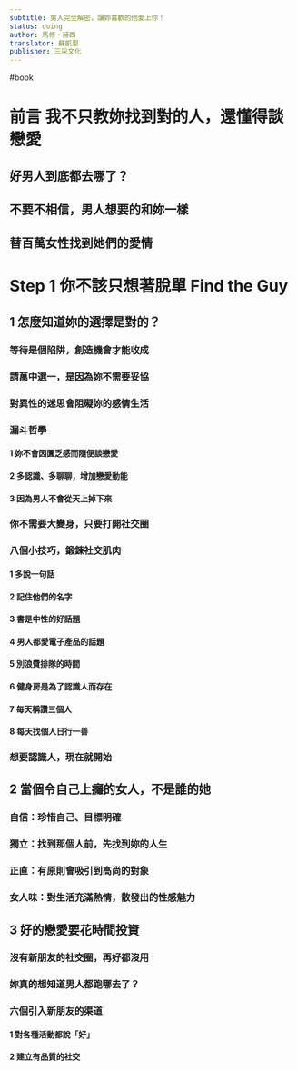 ```yaml
---
subtitle: 男人完全解密，讓妳喜歡的他愛上你！
status: doing
author: 馬修・赫西
translator: 蘇凱恩
publisher: 三采文化
---
```

#book 
# 前言 我不只教妳找到對的人，還懂得談戀愛

## 好男人到底都去哪了？

## 不要不相信，男人想要的和妳一樣

## 替百萬女性找到她們的愛情

# Step 1 你不該只想著脫單 Find the Guy

## 1 怎麼知道妳的選擇是對的？

### 等待是個陷阱，創造機會才能收成

### 請萬中選一，是因為妳不需要妥協

### 對異性的迷思會阻礙妳的感情生活

### 漏斗哲學

#### 1 妳不會因匱乏感而隨便談戀愛

#### 2 多認識、多聊聊，增加戀愛動能

#### 3 因為男人不會從天上掉下來

### 你不需要大變身，只要打開社交圈

### 八個小技巧，鍛鍊社交肌肉

#### 1 多說一句話

#### 2 記住他們的名字

#### 3 書是中性的好話題

#### 4 男人都愛電子產品的話題

#### 5 別浪費排隊的時間

#### 6 健身房是為了認識人而存在

#### 7 每天稱讚三個人

#### 8 每天找個人日行一善

### 想要認識人，現在就開始

## 2 當個令自己上癮的女人，不是誰的她

### 自信：珍惜自己、目標明確

### 獨立：找到那個人前，先找到妳的人生

### 正直：有原則會吸引到高尚的對象

### 女人味：對生活充滿熱情，散發出的性感魅力

## 3 好的戀愛要花時間投資

### 沒有新朋友的社交圈，再好都沒用

### 妳真的想知道男人都跑哪去了？

### 六個引入新朋友的渠道

#### 1 對各種活動都說「好」

#### 2 建立有品質的社交

